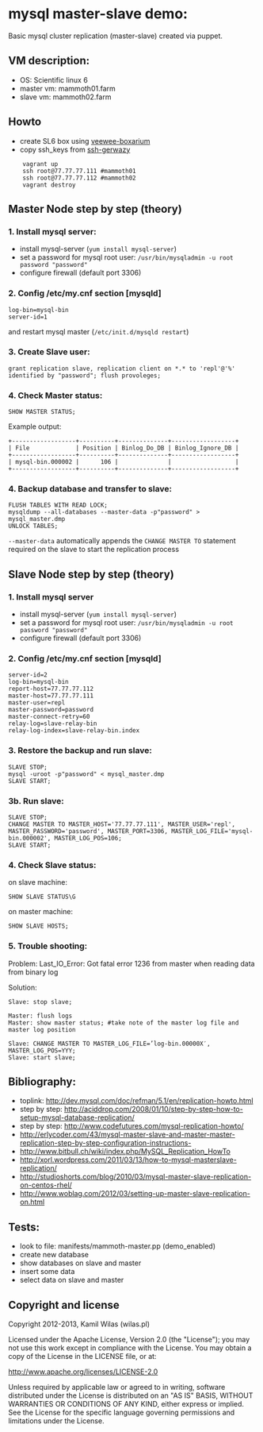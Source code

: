 # mysql master-slave demo:

Basic mysql cluster replication (master-slave) created via puppet.

## VM description:

 - OS: Scientific linux 6
 - master vm: mammoth01.farm
 - slave vm: mammoth02.farm


## Howto

 - create SL6 box using [veewee-boxarium](https://github.com/wilas/veewee-boxarium)
 - copy ssh_keys from [ssh-gerwazy](https://github.com/wilas/ssh-gerwazy)

```
    vagrant up
    ssh root@77.77.77.111 #mammoth01
    ssh root@77.77.77.112 #mammoth02
    vagrant destroy
```

## Master Node step by step (theory)

### 1. Install mysql server:

 - install mysql-server (`yum install mysql-server`)
 - set a password for mysql root user: `/usr/bin/mysqladmin -u root password "password"`
 - configure firewall (default port 3306)

### 2. Config /etc/my.cnf section [mysqld]

    log-bin=mysql-bin
    server-id=1

and restart mysql master (`/etc/init.d/mysqld restart`)

### 3. Create Slave user:

    grant replication slave, replication client on *.* to 'repl'@'%' identified by "password"; flush provoleges;

### 4. Check Master status:

    SHOW MASTER STATUS;

Example output:

    +------------------+----------+--------------+------------------+
    | File             | Position | Binlog_Do_DB | Binlog_Ignore_DB |
    +------------------+----------+--------------+------------------+
    | mysql-bin.000002 |      106 |              |                  |
    +------------------+----------+--------------+------------------+

### 4. Backup database and transfer to slave:

    FLUSH TABLES WITH READ LOCK;
    mysqldump --all-databases --master-data -p"password" > mysql_master.dmp
    UNLOCK TABLES;

`--master-data`  automatically appends the `CHANGE MASTER TO` statement required on the slave to start the replication process


## Slave Node step by step (theory)

### 1. Install mysql server

 - install mysql-server (`yum install mysql-server`)
 - set a password for mysql root user: `/usr/bin/mysqladmin -u root password "password"`
 - configure firewall (default port 3306)

### 2. Config /etc/my.cnf section [mysqld]

    server-id=2
    log-bin=mysql-bin
    report-host=77.77.77.112
    master-host=77.77.77.111
    master-user=repl
    master-password=password
    master-connect-retry=60
    relay-log=slave-relay-bin
    relay-log-index=slave-relay-bin.index

### 3. Restore the backup and run slave:

    SLAVE STOP;
    mysql -uroot -p"password" < mysql_master.dmp
    SLAVE START;

### 3b. Run slave:

    SLAVE STOP;
    CHANGE MASTER TO MASTER_HOST='77.77.77.111', MASTER_USER='repl', MASTER_PASSWORD='password', MASTER_PORT=3306, MASTER_LOG_FILE='mysql-bin.000002', MASTER_LOG_POS=106;
    SLAVE START;

### 4. Check Slave status:

on slave machine:

    SHOW SLAVE STATUS\G

on master machine:

    SHOW SLAVE HOSTS;

### 5. Trouble shooting:

Problem:
Last_IO_Error: Got fatal error 1236 from master when reading data from binary log

Solution:

    Slave: stop slave;

    Master: flush logs
    Master: show master status; #take note of the master log file and master log position

    Slave: CHANGE MASTER TO MASTER_LOG_FILE=’log-bin.00000X′, MASTER_LOG_POS=YYY;
    Slave: start slave;

## Bibliography:

- toplink: http://dev.mysql.com/doc/refman/5.1/en/replication-howto.html
- step by step: http://aciddrop.com/2008/01/10/step-by-step-how-to-setup-mysql-database-replication/
- step by step: http://www.codefutures.com/mysql-replication-howto/
- http://erlycoder.com/43/mysql-master-slave-and-master-master-replication-step-by-step-configuration-instructions-
- http://www.bitbull.ch/wiki/index.php/MySQL_Replication_HowTo
- http://xorl.wordpress.com/2011/03/13/how-to-mysql-masterslave-replication/
- http://studioshorts.com/blog/2010/03/mysql-master-slave-replication-on-centos-rhel/
- http://www.woblag.com/2012/03/setting-up-master-slave-replication-on.html


## Tests:
- look to file: manifests/mammoth-master.pp (demo_enabled)
- create new database
- show databases on slave and master
- insert some data
- select data on slave and master

## Copyright and license

Copyright 2012-2013, Kamil Wilas (wilas.pl)

Licensed under the Apache License, Version 2.0 (the "License");
you may not use this work except in compliance with the License.
You may obtain a copy of the License in the LICENSE file, or at:

   http://www.apache.org/licenses/LICENSE-2.0

Unless required by applicable law or agreed to in writing, software
distributed under the License is distributed on an "AS IS" BASIS,
WITHOUT WARRANTIES OR CONDITIONS OF ANY KIND, either express or implied.
See the License for the specific language governing permissions and
limitations under the License.

